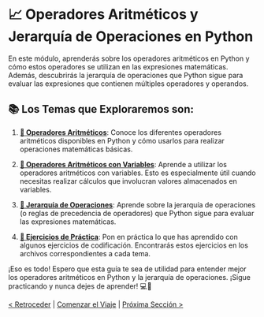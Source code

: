 # 📈 Operadores Aritméticos y Jerarquía de Operaciones en Python

En este módulo, aprenderás sobre los operadores aritméticos en Python y cómo estos operadores se utilizan en las expresiones matemáticas. Además, descubrirás la jerarquía de operaciones que Python sigue para evaluar las expresiones que contienen múltiples operadores y operandos.

## 📚 Los Temas que Exploraremos son:

1. **[🧮 Operadores Aritméticos](https://github.com/YonRasgg/Curso-de-Python-Desde-Cero/blob/main/2.%20Operadores%20Aritmeticos/1.OperadoresAritmeticos.md)**: Conoce los diferentes operadores aritméticos disponibles en Python y cómo usarlos para realizar operaciones matemáticas básicas.

2. **[🔢 Operadores Aritméticos con Variables](https://github.com/YonRasgg/Curso-de-Python-Desde-Cero/blob/main/2.%20Operadores%20Aritmeticos/2.OperadoresAritmeticosVariable.md)**: Aprende a utilizar los operadores aritméticos con variables. Esto es especialmente útil cuando necesitas realizar cálculos que involucran valores almacenados en variables.

3. **[🎢 Jerarquía de Operaciones](https://github.com/YonRasgg/Curso-de-Python-Desde-Cero/blob/main/2.%20Operadores%20Aritmeticos/3.JerarquiaOperaciones.md)**:  Aprende sobre la jerarquía de operaciones (o reglas de precedencia de operadores) que Python sigue para evaluar las expresiones matemáticas.

4. **[💪 Ejercicios de Práctica](https://github.com/YonRasgg/Curso-de-Python-Desde-Cero/blob/main/2.%20Operadores%20Aritmeticos/Ejecercicios.md)**:  Pon en práctica lo que has aprendido con algunos ejercicios de codificación. Encontrarás estos ejercicios en los archivos correspondientes a cada tema.

¡Eso es todo! Espero que esta guía te sea de utilidad para entender mejor los operadores aritméticos en Python y la jerarquía de operaciones. ¡Sigue practicando y nunca dejes de aprender! 💻🐍

[< Retroceder](https://github.com/YonRasgg/Curso-de-Python-Desde-Cero/blob/main/1.%20Introduccion/6.numeros.md) | [Comenzar el Viaje](https://github.com/YonRasgg/Curso-de-Python-Desde-Cero/blob/main/2.%20Operadores%20Aritmeticos/1.OperadoresAritmeticos.md) | [Próxima Sección >](https://github.com/YonRasgg/Curso-de-Python-Desde-Cero/blob/main/3.%20Cadenas%20de%20Texto/Introduccion.md)